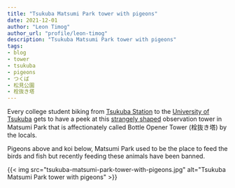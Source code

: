 ```yaml
---
title: "Tsukuba Matsumi Park tower with pigeons"
date: 2021-12-01
author: "Leon Timog"
author_url: "profile/leon-timog"
description: "Tsukuba Matsumi Park tower with pigeons"
tags:
- blog
- tower
- tsukuba
- pigeons
- つくば
- 松見公園
- 栓抜き塔
---
```

Every college student biking from [Tsukuba Station](https://en.wikipedia.org/wiki/Tsukuba_Station) to the [University of Tsukuba](https://www.tsukuba.ac.jp/en/) gets to have a peek at this [strangely shaped](https://dailyportalz.jp/b/cs/mitekite/detail/080219057745/1.htm) observation tower in Matsumi Park that is affectionately called Bottle Opener Tower (栓抜き塔) by the locals.

Pigeons above and koi below, Matsumi Park used to be the place to feed the birds and fish but recently feeding these animals have been banned.

{{< img src="tsukuba-matsumi-park-tower-with-pigeons.jpg" alt="Tsukuba Matsumi Park tower with pigeons" >}}